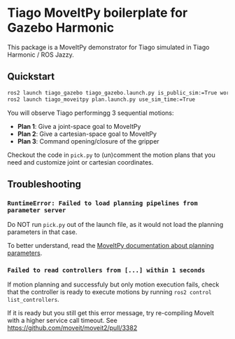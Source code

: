 # Tiago MoveItPy boilerplate for Gazebo Harmonic

This package is a MoveItPy demonstrator for Tiago simulated in Tiago Harmonic / ROS Jazzy.

## Quickstart

```bash
ros2 launch tiago_gazebo tiago_gazebo.launch.py is_public_sim:=True world_name:=pick_and_place
ros2 launch tiago_moveitpy plan.launch.py use_sim_time:=True
```

You will observe Tiago performingg 3 sequential motions:
- **Plan 1**: Give a joint-space goal to MoveItPy 
- **Plan 2**: Give a cartesian-space goal to MoveItPy 
- **Plan 3**: Command opening/closure of the gripper

Checkout the code in `pick.py` to (un)comment the motion plans that you need and customize joint or cartesian coordinates.


## Troubleshooting

### `RuntimeError: Failed to load planning pipelines from parameter server`
Do NOT run `pick.py` out of the launch file, as it would not load the planning parameters in that case.

To better understand, read the [MoveItPy documentation about planning parameters](https://moveit.picknik.ai/main/doc/examples/motion_planning_python_api/motion_planning_python_api_tutorial.html#understanding-planning-parameters).

### `Failed to read controllers from [...] within 1 seconds`
If motion planning and successfuly but only motion execution fails, check that the controller is ready to execute motions by running `ros2 control list_controllers`.

If it is ready but you still get this error message, try re-compiling MoveIt with a higher service call timeout. See https://github.com/moveit/moveit2/pull/3382

